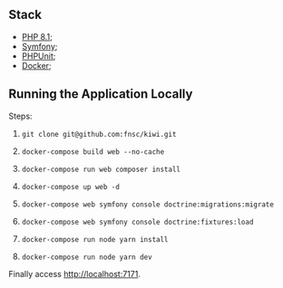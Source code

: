 ## Stack
- [PHP 8.1](https://www.php.net);
- [Symfony](https://symfony.com/);
- [PHPUnit](https://phpunit.de/);
- [Docker](https://docker.com);

## Running the Application Locally
Steps:
1. ```shell
   git clone git@github.com:fnsc/kiwi.git
   ```
1. ```shell
   docker-compose build web --no-cache
   ```
1. ```shell
   docker-compose run web composer install
   ```
1. ```shell
   docker-compose up web -d
   ```
1. ```shell
   docker-compose web symfony console doctrine:migrations:migrate
   ```
1. ```shell
   docker-compose web symfony console doctrine:fixtures:load
   ```
1. ```shell
   docker-compose run node yarn install
   ```
1. ```shell
   docker-compose run node yarn dev
   ```

Finally access [http://localhost:7171](http://localhost:7171).